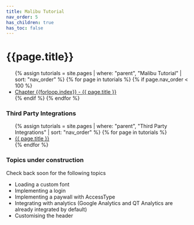 ```yaml
---
title: Malibu Tutorial
nav_order: 5
has_children: true
has_toc: false
---
```

# {{page.title}}

<ul>
  {% assign tutorials = site.pages | where: "parent", "Malibu Tutorial" | sort: "nav_order" %}
  {% for page in tutorials %}
    {% if page.nav_order < 100 %}
    <li><a href="{{ page.url | absolute_url }}">Chapter {{forloop.index}} - {{ page.title }}</a></li>
    {% endif %}
  {% endfor %}
</ul>

### Third Party Integrations
<ul>
  {% assign tutorials = site.pages | where: "parent", "Third Party Integrations" | sort: "nav_order" %}
  {% for page in tutorials %}
    <li><a href="{{ page.url | absolute_url }}">{{ page.title }}</a></li>
  {% endfor %}
</ul>

### Topics under construction

Check back soon for the following topics
* Loading a custom font
* Implementing a login
* Implementing a paywall with AccessType
* Integrating with analytics (Google Analytics and QT Analytics are already integrated by default)
* Customising the header
